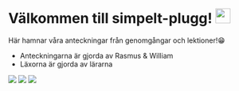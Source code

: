 # Välkommen till simpelt-plugg! <img src="https://raw.githubusercontent.com/MartinHeinz/MartinHeinz/master/wave.gif" width="30px">
Här hamnar våra anteckningar från genomgångar och lektioner!😁

- Anteckningarna är gjorda av Rasmus & William     
- Läxorna är gjorda av lärarna


![](https://img.shields.io/badge/skolanteckningar-informational?style=for-the-badge&logo=&logoColor=white&color=ec8b5e&labelColor=141a46)
![](https://img.shields.io/badge/läxor-informational?style=for-the-badge&logo=&logoColor=white&color=141a46&labelColor=ec8b5e)
![](https://img.shields.io/badge/genomgångar-informational?style=for-the-badge&logo=&logoColor=white&color=ec8b5e&labelColor=141a46)


<!--
  https://shields.io/
--> 
